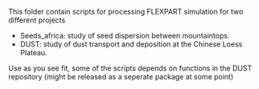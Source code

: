 This folder contain scripts for processing FLEXPART simulation for two different projects

* Seeds_africa: study of seed dispersion between mountaintops.
* DUST: study of dust transport and deposition at the Chinese Loess Plateau.

Use as you see fit, some of the scripts depends on functions in the DUST repository (might be released as a seperate package at some point)
